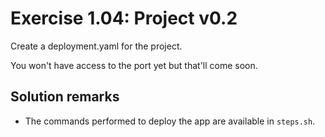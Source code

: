 # Exercise 1.04: Project v0.2

Create a deployment.yaml for the project.

You won't have access to the port yet but that'll come soon.

## Solution remarks
- The commands performed to deploy the app are available in ```steps.sh```.